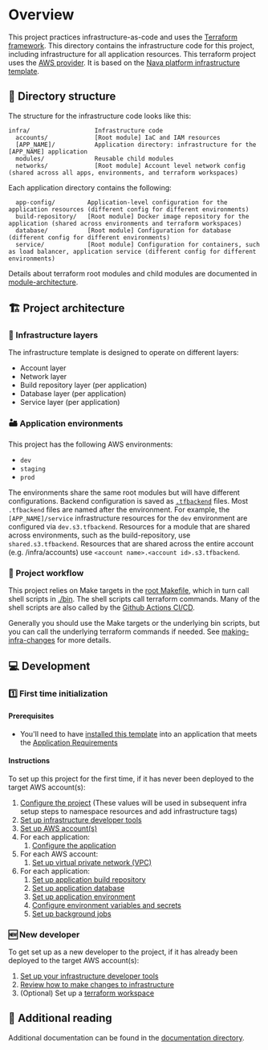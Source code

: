 # Overview

This project practices infrastructure-as-code and uses the [Terraform framework](https://www.terraform.io). This directory contains the infrastructure code for this project, including infrastructure for all application resources. This terraform project uses the [AWS provider](https://registry.terraform.io/providers/hashicorp/aws/latest/docs). It is based on the [Nava platform infrastructure template](https://github.com/navapbc/template-infra).

## 📂 Directory structure

The structure for the infrastructure code looks like this:

```text
infra/                  Infrastructure code
  accounts/             [Root module] IaC and IAM resources
  [APP_NAME]/           Application directory: infrastructure for the [APP_NAME] application
  modules/              Reusable child modules
  networks/             [Root module] Account level network config (shared across all apps, environments, and terraform workspaces)
```

Each application directory contains the following:

```text
  app-config/         Application-level configuration for the application resources (different config for different environments)
  build-repository/   [Root module] Docker image repository for the application (shared across environments and terraform workspaces)
  database/           [Root module] Configuration for database (different config for different environments)
  service/            [Root module] Configuration for containers, such as load balancer, application service (different config for different environments)
```

Details about terraform root modules and child modules are documented in [module-architecture](/docs/infra/module-architecture.md).

## 🏗️ Project architecture

### 🧅 Infrastructure layers

The infrastructure template is designed to operate on different layers:

- Account layer
- Network layer
- Build repository layer (per application)
- Database layer (per application)
- Service layer (per application)

### 🏜️ Application environments

This project has the following AWS environments:

- `dev`
- `staging`
- `prod`

The environments share the same root modules but will have different configurations. Backend configuration is saved as [`.tfbackend`](https://developer.hashicorp.com/terraform/language/settings/backends/configuration#file) files. Most `.tfbackend` files are named after the environment. For example, the `[APP_NAME]/service` infrastructure resources for the `dev` environment are configured via `dev.s3.tfbackend`. Resources for a module that are shared across environments, such as the build-repository, use `shared.s3.tfbackend`. Resources that are shared across the entire account (e.g. /infra/accounts) use `<account name>.<account id>.s3.tfbackend`.

### 🔀 Project workflow

This project relies on Make targets in the [root Makefile](/Makefile), which in turn call shell scripts in [./bin](/bin). The shell scripts call terraform commands. Many of the shell scripts are also called by the [Github Actions CI/CD](/.github/workflows).

Generally you should use the Make targets or the underlying bin scripts, but you can call the underlying terraform commands if needed. See [making-infra-changes](/docs/infra/making-infra-changes.md) for more details.

## 💻 Development

### 1️⃣ First time initialization

#### Prerequisites

* You'll need to have [installed this template](/README.md#installation) into an application that meets the [Application Requirements](/README.md#application-requirements)

#### Instructions

To set up this project for the first time, if it has never been deployed to the target AWS account(s):

1. [Configure the project](/infra/project-config/main.tf) (These values will be used in subsequent infra setup steps to namespace resources and add infrastructure tags)
2. [Set up infrastructure developer tools](/docs/infra/set-up-infrastructure-tools.md)
3. [Set up AWS account(s)](/docs/infra/set-up-aws-accounts.md)
4. For each application:
    1. [Configure the application](/docs/infra/set-up-app-config.md)
5. For each AWS account:
    1. [Set up virtual private network (VPC)](/docs/infra/set-up-network.md)
6. For each application:
    1. [Set up application build repository](/docs/infra/set-up-app-build-repository.md)
    2. [Set up application database](/docs/infra/set-up-database.md)
    3. [Set up application environment](/docs/infra/set-up-app-env.md)
    4. [Configure environment variables and secrets](/docs/infra/environment-variables-and-secrets.md)
    5. [Set up background jobs](/docs/infra/background-jobs.md)

### 🆕 New developer

To get set up as a new developer to the project, if it has already been deployed to the target AWS account(s):

1. [Set up your infrastructure developer tools](/docs/infra/set-up-infrastructure-tools.md)
2. [Review how to make changes to infrastructure](/docs/infra/making-infra-changes.md)
3. (Optional) Set up a [terraform workspace](/docs/infra/intro-to-terraform-workspaces.md)

## 📇 Additional reading

Additional documentation can be found in the [documentation directory](/docs/infra).
